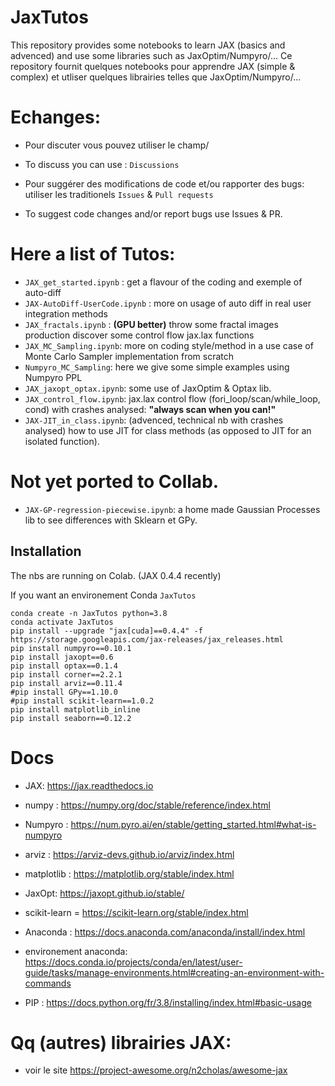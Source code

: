 # JaxTutos
This repository provides some notebooks to learn JAX (basics and advenced) and use some libraries such as JaxOptim/Numpyro/...
Ce repository fournit quelques notebooks pour apprendre JAX (simple & complex) et utliser quelques librairies telles que JaxOptim/Numpyro/...

# Echanges: 
- Pour discuter vous pouvez utiliser le champ/
- To discuss you can use :  `Discussions`

- Pour suggérer des modifications de code et/ou rapporter des bugs: utiliser les traditionels `Issues` & `Pull requests`
- To suggest code changes and/or report bugs use Issues & PR.

# Here a list of Tutos:
- `JAX_get_started.ipynb` : get a flavour of the coding and exemple of auto-diff
- `JAX-AutoDiff-UserCode.ipynb` : more on usage of auto diff in real user integration methods  
- `JAX_fractals.ipynb` : **(GPU better)** throw some fractal images production discover some control flow jax.lax functions
- `JAX_MC_Sampling.ipynb`: more on coding style/method in a use case of Monte Carlo Sampler implementation from scratch
- `Numpyro_MC_Sampling`: here we give some simple examples using Numpyro PPL
- `JAX_jaxopt_optax.ipynb`: some use of JaxOptim & Optax lib.
- `JAX_control_flow.ipynb`: jax.lax control flow (fori_loop/scan/while_loop, cond) with crashes analysed: **"always scan when you can!"**
- `JAX-JIT_in_class.ipynb`: (advenced, technical nb with crashes analysed) how to use JIT for class methods (as opposed to JIT for an isolated function). 


# Not yet ported to Collab.

- `JAX-GP-regression-piecewise.ipynb`: a home made Gaussian Processes lib to see differences with Sklearn et GPy.


## Installation
The nbs are running on Colab. (JAX 0.4.4 recently) 


If you want an environement Conda `JaxTutos`
```
conda create -n JaxTutos python=3.8
conda activate JaxTutos
pip install --upgrade "jax[cuda]==0.4.4" -f https://storage.googleapis.com/jax-releases/jax_releases.html
pip install numpyro==0.10.1
pip install jaxopt==0.6
pip install optax==0.1.4
pip install corner==2.2.1
pip install arviz==0.11.4
#pip install GPy==1.10.0
#pip install scikit-learn==1.0.2
pip install matplotlib_inline
pip install seaborn==0.12.2
```
# Docs
- JAX: https://jax.readthedocs.io
- numpy : https://numpy.org/doc/stable/reference/index.html
- Numpyro : https://num.pyro.ai/en/stable/getting_started.html#what-is-numpyro
- arviz : https://arviz-devs.github.io/arviz/index.html
- matplotlib : https://matplotlib.org/stable/index.html
- JaxOpt: https://jaxopt.github.io/stable/
- scikit-learn = https://scikit-learn.org/stable/index.html

- Anaconda : https://docs.anaconda.com/anaconda/install/index.html
- environement anaconda: https://docs.conda.io/projects/conda/en/latest/user-guide/tasks/manage-environments.html#creating-an-environment-with-commands
- PIP : https://docs.python.org/fr/3.8/installing/index.html#basic-usage

# Qq (autres) librairies JAX: 
- voir le site https://project-awesome.org/n2cholas/awesome-jax 
